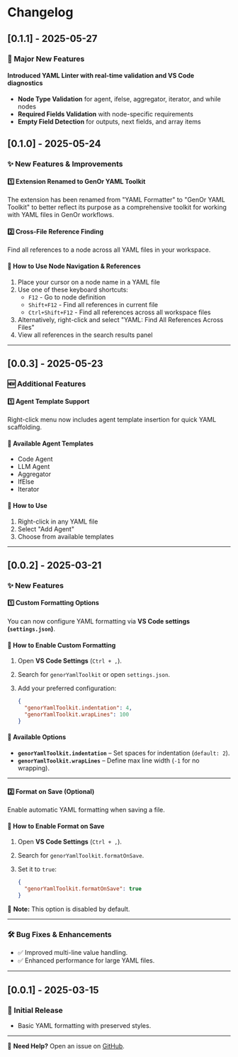 # Changelog

## [0.1.1] - 2025-05-27

### 🎉 Major New Features

#### **Introduced YAML Linter** with real-time validation and VS Code diagnostics

- **Node Type Validation** for agent, ifelse, aggregator, iterator, and while nodes
- **Required Fields Validation** with node-specific requirements
- **Empty Field Detection** for outputs, next fields, and array items

## [0.1.0] - 2025-05-24

### ✨ New Features & Improvements

#### 1️⃣ Extension Renamed to GenOr YAML Toolkit

The extension has been renamed from "YAML Formatter" to "GenOr YAML Toolkit" to better reflect its purpose as a comprehensive toolkit for working with YAML files in GenOr workflows.

#### 2️⃣ Cross-File Reference Finding

Find all references to a node across all YAML files in your workspace.

#### 🧠 How to Use Node Navigation & References

1. Place your cursor on a node name in a YAML file
2. Use one of these keyboard shortcuts:
   - `F12` - Go to node definition
   - `Shift+F12` - Find all references in current file
   - `Ctrl+Shift+F12` - Find all references across all workspace files
3. Alternatively, right-click and select "YAML: Find All References Across Files"
4. View all references in the search results panel

---

## [0.0.3] - 2025-05-23

### 🆕 Additional Features

#### 1️⃣ Agent Template Support

Right-click menu now includes agent template insertion for quick YAML scaffolding.

#### 🧠 Available Agent Templates

- Code Agent
- LLM Agent
- Aggregator
- IfElse
- Iterator

#### 📝 How to Use

1. Right-click in any YAML file
2. Select "Add Agent"
3. Choose from available templates

---

## [0.0.2] - 2025-03-21

### ✨ New Features

#### 1️⃣ Custom Formatting Options

You can now configure YAML formatting via **VS Code settings (`settings.json`)**.

#### 🧠 How to Enable Custom Formatting

1. Open **VS Code Settings** (`Ctrl + ,`).  
2. Search for `genorYamlToolkit` or open `settings.json`.  
3. Add your preferred configuration:

   ```json
   {
     "genorYamlToolkit.indentation": 4,
     "genorYamlToolkit.wrapLines": 100
   }
   ```

#### 🔧 Available Options

- **`genorYamlToolkit.indentation`** – Set spaces for indentation (`default: 2`).
- **`genorYamlToolkit.wrapLines`** – Define max line width (`-1` for no wrapping).

---

#### 2️⃣ Format on Save (Optional)

Enable automatic YAML formatting when saving a file.

#### 🧠 How to Enable Format on Save

1. Open **VS Code Settings** (`Ctrl + ,`).
2. Search for `genorYamlToolkit.formatOnSave`.
3. Set it to `true`:

   ```json
   {
     "genorYamlToolkit.formatOnSave": true
   }
   ```

📝 **Note:** This option is disabled by default.

---

### 🛠️ Bug Fixes & Enhancements

- ✅ Improved multi-line value handling.
- ✅ Enhanced performance for large YAML files.

---

## [0.0.1] - 2025-03-15

### 🎉 Initial Release

- Basic YAML formatting with preserved styles.

---

🚀 **Need Help?** Open an issue on [GitHub](https://github.com/Ahmed-Ashraf-EGAC/genor-yaml-toolkit/issues).
